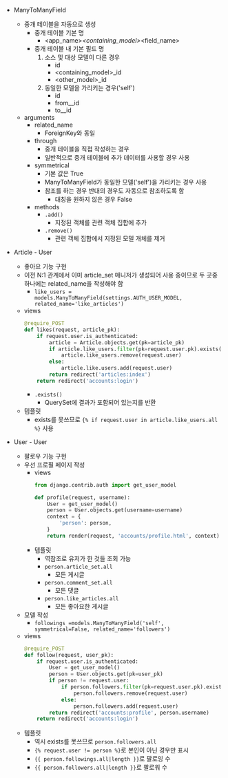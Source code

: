 - ManyToManyField
    - 중개 테이블을 자동으로 생성
        - 중개 테이블 기본 명
            - <app_name>_<containing_model>_<field_name>
        - 중개 테이블 내 기본 필드 명
            1. 소스 및 대상 모델이 다른 경우
                - id
                - <containing_model>_id
                - <other_model>_id
            2. 동일한 모델을 가리키는 경우('self')
                - id
                - from_<model>_id
                - to_<model>_id
    - arguments
        - related_name
            - ForeignKey와 동일
        - through
            - 중개 테이블을 직접 작성하는 경우
            - 일반적으로 중개 테이블에 추가 데이터를 사용할 경우 사용
        - symmetrical
            - 기본 값은 True
            - ManyToManyField가 동일한 모델('self')을 가리키는 경우 사용
            - 참조를 하는 경우 반대의 경우도 자동으로 참조하도록 함
                - 대칭을 원하지 않은 경우 False
        - methods
            - `.add()`
                - 지정된 객체를 관련 객체 집합에 추가
            - `.remove()`
                - 관련 객체 집합에서 지정된 모델 개체를 제거

- Article - User
    - 좋아요 기능 구현
    - 이전 N:1 관계에서 이미 article_set 매니저가 생성되어 사용 중이므로 두 곳중 하나에는 related_name을 작성해야 함
        - `like_users = models.ManyToManyField(settings.AUTH_USER_MODEL, related_name='like_articles')`
    - views
        ```python
        @require_POST
        def likes(request, article_pk):
            if request.user.is_authenticated:
                article = Article.objects.get(pk=article_pk)
                if article.like_users.filter(pk=request.user.pk).exists():
                    article.like_users.remove(request.user)
                else:
                    article.like.users.add(request.user)
                return redirect('articles:index')
            return redirect('accounts:login')
        ```
        - `.exists()`
            - QuerySet에 결과가 포함되어 있는지를 반환
    - 템플릿
        - exists를 못쓰므로 `{% if request.user in article.like_users.all %}` 사용

- User - User
    - 팔로우 기능 구현
    - 우선 프로필 페이지 작성
        - views
            ```python
            from django.contrib.auth import get_user_model

            def profile(request, username):
                User = get_user_model()
                person = User.objects.get(username=username)
                context = {
                    'person': person,
                }
                return render(request, 'accounts/profile.html', context)
            ```
        - 템플릿
            - 역참조로 유저가 한 것들 조회 가능
            - `person.article_set.all`
                - 모든 게시글
            - `person.comment_set.all`
                - 모든 댓글
            - `person.like_articles.all`
                - 모든 좋아요한 게시글
    - 모델 작성
        - `followings =models.ManyToManyField('self', symmetrical=False, related_name='followers')`
    - views
        ```python
        @require_POST
        def follow(request, user_pk):
            if request.user.is_authenticated:
                User = get_user_model()
                person = User.objects.get(pk=user_pk)
                if person != request.user:
                    if person.followers.filter(pk=request.user.pk).exists():
                        person.followers.remove(request.user)
                    else:
                        person.followers.add(request.user)
                return redirect('accounts:profile', person.username)
            return redirect('accounts:login')
        ```
    - 템플릿
        - 역시 exists를 못쓰므로 `person.followers.all`
        - `{% request.user != person %}`로 본인이 아닌 경우만 표시
        - `{{ person.followings.all|length }}`로 팔로잉 수
        - `{{ person.followers.all|length }}`로 팔로워 수